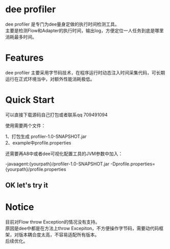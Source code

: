 # dee profiler

dee profiler 是专门为dee量身定做的执行时间检测工具。<br/>
主要是检测Flow和Adapter的执行时间，输出log，方便定位一人任务到底是哪里消耗最多时间。

# Features

dee profiler 主要采用字节码技术，在程序运行时动态注入时间采集代码，可长期运行在正式环境当中，对额外性能消耗极低。

# Quick Start

可以直接下载源码自己打包或者联系qq 709491094

使用需要两个文件：<br/>

1、打包生成 profiler-1.0-SNAPSHOT.jar <br/>
2、example中profile.properties <br/>

还需要再A8中或者dee可视化配置工具的JVM参数中加入：<br/>

-javaagent:{yourpath}/profiler-1.0-SNAPSHOT.jar -Dprofile.properties={yourpath}/profile.properties

## OK let's try it

# Notice
目前对Flow throw Exception的情况没有支持。<br/>
原因是dee中都是在方法上throw Excepiton，不方便操作字节码，需要动代码框架，对版本耦合度太高，不容易适配所有版本。<br/>
后续优化。



